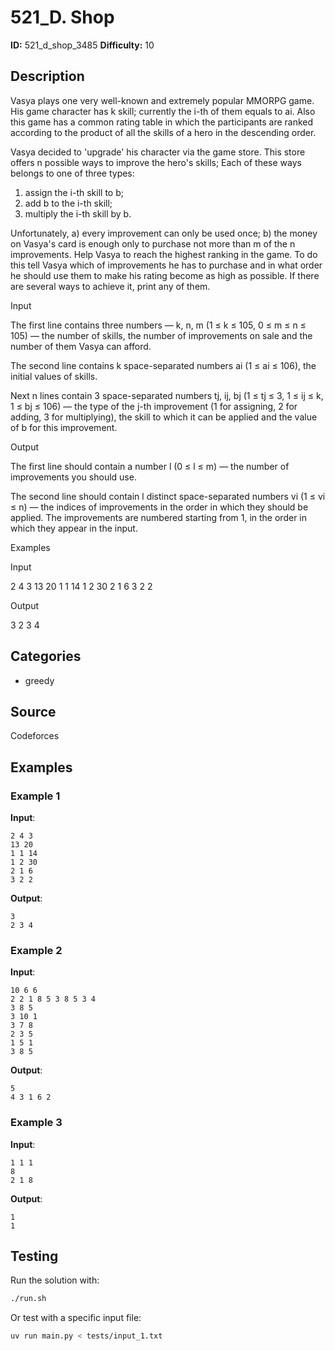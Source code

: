 # 521_D. Shop

**ID:** 521_d_shop_3485
**Difficulty:** 10

## Description

Vasya plays one very well-known and extremely popular MMORPG game. His game character has k skill; currently the i-th of them equals to ai. Also this game has a common rating table in which the participants are ranked according to the product of all the skills of a hero in the descending order.

Vasya decided to 'upgrade' his character via the game store. This store offers n possible ways to improve the hero's skills; Each of these ways belongs to one of three types:

  1. assign the i-th skill to b; 
  2. add b to the i-th skill; 
  3. multiply the i-th skill by b. 



Unfortunately, a) every improvement can only be used once; b) the money on Vasya's card is enough only to purchase not more than m of the n improvements. Help Vasya to reach the highest ranking in the game. To do this tell Vasya which of improvements he has to purchase and in what order he should use them to make his rating become as high as possible. If there are several ways to achieve it, print any of them.

Input

The first line contains three numbers — k, n, m (1 ≤ k ≤ 105, 0 ≤ m ≤ n ≤ 105) — the number of skills, the number of improvements on sale and the number of them Vasya can afford.

The second line contains k space-separated numbers ai (1 ≤ ai ≤ 106), the initial values of skills.

Next n lines contain 3 space-separated numbers tj, ij, bj (1 ≤ tj ≤ 3, 1 ≤ ij ≤ k, 1 ≤ bj ≤ 106) — the type of the j-th improvement (1 for assigning, 2 for adding, 3 for multiplying), the skill to which it can be applied and the value of b for this improvement.

Output

The first line should contain a number l (0 ≤ l ≤ m) — the number of improvements you should use.

The second line should contain l distinct space-separated numbers vi (1 ≤ vi ≤ n) — the indices of improvements in the order in which they should be applied. The improvements are numbered starting from 1, in the order in which they appear in the input. 

Examples

Input

2 4 3
13 20
1 1 14
1 2 30
2 1 6
3 2 2


Output

3
2 3 4

## Categories

- greedy

## Source

Codeforces

## Examples

### Example 1

**Input**:
```
2 4 3
13 20
1 1 14
1 2 30
2 1 6
3 2 2
```

**Output**:
```
3
2 3 4
```

### Example 2

**Input**:
```
10 6 6
2 2 1 8 5 3 8 5 3 4
3 8 5
3 10 1
3 7 8
2 3 5
1 5 1
3 8 5
```

**Output**:
```
5
4 3 1 6 2
```

### Example 3

**Input**:
```
1 1 1
8
2 1 8
```

**Output**:
```
1
1
```


## Testing

Run the solution with:

```bash
./run.sh
```

Or test with a specific input file:

```bash
uv run main.py < tests/input_1.txt
```
